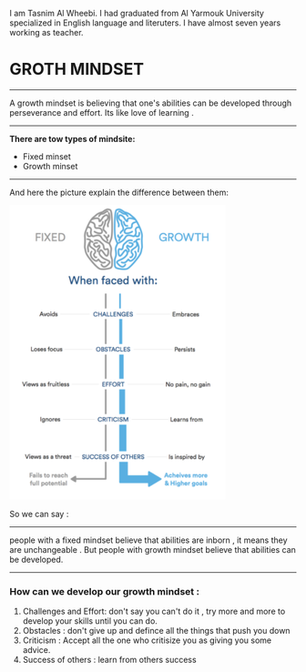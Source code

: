 I am Tasnim Al Wheebi. I had graduated from Al Yarmouk University specialized in English language and literuters. I have almost seven years working as teacher.
# GROTH MINDSET
***
A growth mindset is believing that one's abilities can be developed through perseverance and effort. Its like love of learning .
***
**There are tow types of mindsite:** 

* Fixed minset
* Growth minset
*** 
And here the picture explain the difference between them:

![growthmind](growthmind.PNG)

So we can say : 
***
people with a fixed mindset believe that abilities are inborn , it means they are unchangeable . But people with growth mindset believe that abilities can be developed.
***
### How can we develop our growth mindset :
1. Challenges and Effort: don't say you can't do it , try more and more to develop your skills until you can do. 
2. Obstacles : don't give up and defince all the things that push you down  
4. Criticism : Accept all the one who critisize you as giving you some advice. 
5. Success of others : learn  from others success 



